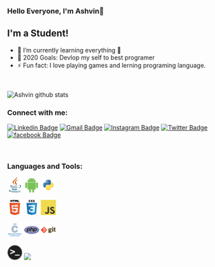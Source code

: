 ### Hello Everyone, I'm Ashvin👋



## I'm a Student!


- 🌱 I’m currently learning everything 🤣
- 🥅 2020 Goals: Devlop my self to best programer
- ⚡ Fun fact: I love playing games and lerning programing language.

<br/>


![Ashvin github stats](https://github-readme-stats.vercel.app/api?username=Ashvin0740&&&show_icons=true&hide_border=false&title_color=ffffff&text_color=daf7dc&icon_color=bb2acf&bg_color=191919)




### Connect with me:
<!--
<a target="_blank" href="https://www.linkedin.com/in/ashvin-vanol-aa63531b0/">
  <img align="left" alt="LinkdeIN" width="22px" src="https://cdn.jsdelivr.net/npm/simple-icons@v3/icons/linkedin.svg" />
</a>
<a target="_blank" href="https://api.whatsapp.com/send?phone=">
  <img align="left" alt="Whatsapp" width="22px" src="https://cdn.jsdelivr.net/npm/simple-icons@v3/icons/whatsapp.svg" />
</a>
<a target="_blank" href="https://www.instagram.com/ashuu_vanol_44/">
  <img align="left" alt="Instagram" width="22px" src="https://cdn.jsdelivr.net/npm/simple-icons@v3/icons/instagram.svg" />
</a>
<a target="_blank" href="#">
  <img align="left" alt="Devto" width="22px" src="https://cdn.jsdelivr.net/npm/simple-icons@v3/icons/dev-dot-to.svg" />
</a>
<a target="_blank" href="mailto:ashvinvanol44@gmail.com">
  <img align="left" alt="Gmail" width="22px" src="https://cdn.jsdelivr.net/npm/simple-icons@v3/icons/gmail.svg" />
</a>
<a target="_blank" href="https://www.facebook.com/ashvin.vanol.900">
  <img align="left" alt="Facebook" width="22px" src="https://cdn.jsdelivr.net/npm/simple-icons@v3/icons/facebook.svg" />
</a>
<a target="_blank" href="https://twitter.com/AshvinVanol">
  <img align="left" alt="Facebook" width="22px" src="https://cdn.jsdelivr.net/npm/simple-icons@v3/icons/twitter.svg" />
</a>
-->

[![Linkedin Badge](https://img.shields.io/badge/-AshvinVanol-blue?style=flat&logo=Linkedin&logoColor=white&link=https://www.linkedin.com/in/ashvin-vanol-aa63531b0/)](https://www.linkedin.com/in/ashvin-vanol-aa63531b0/)
[![Gmail Badge](https://img.shields.io/badge/-AshvinVanol-c14438?style=flat&logo=Gmail&logoColor=white&link=mailto:ashvinvanol44@gmail.com)](mailto:ashvinvanol44@gmail.com)
[![Instagram Badge](https://img.shields.io/badge/-AshvinVanol-deeppink?style=flat&logo=instagram&logoColor=white&link=https://www.instagram.com/ashuu_vanol_44/)](https://www.instagram.com/ashuu_vanol_44/)
[![Twitter Badge](https://img.shields.io/badge/-AshvinVanol-blue?style=flat&logo=twitter&logoColor=white&link=https://twitter.com/AshvinVanol)](https://twitter.com/AshvinVanol)
[![facebook Badge](https://img.shields.io/badge/-AshvinVanol-blue?style=flat&logo=facebook&logoColor=white&link=https://www.facebook.com/ashvin.vanol.900)](https://www.facebook.com/ashvin.vanol.900)

<!--[<img align="left" alt="Ashvin | Instagram" width="22px" target="_blank" src="https://cdn.jsdelivr.net/npm/simple-icons@v3/icons/instagram.svg" />][instagram]  
[<img align="left" alt="ashvin" width="22px" src="https://raw.githubusercontent.com/iconic/open-iconic/master/svg/globe.svg" />][website]
[<img align="left" alt="Ashvin | YouTube" width="22px" src="https://cdn.jsdelivr.net/npm/simple-icons@v3/icons/youtube.svg" />][youtube] 
[<img align="left" alt="Ashvin | Twitter" width="22px" src="https://cdn.jsdelivr.net/npm/simple-icons@v3/icons/twitter.svg" />][twitter]
[<img align="left" alt="Ashvin | LinkedIn" width="22px" target="_blank" src="https://cdn.jsdelivr.net/npm/simple-icons@v3/icons/linkedin.svg" />][linkedin]-->



<br />

### Languages and Tools:


<code><img height="35" src="https://raw.githubusercontent.com/github/explore/80688e429a7d4ef2fca1e82350fe8e3517d3494d/topics/java/java.png"></code>
<code><img height="35" src="https://raw.githubusercontent.com/github/explore/80688e429a7d4ef2fca1e82350fe8e3517d3494d/topics/android/android.png"></code>
<code><img height="35" src="https://raw.githubusercontent.com/github/explore/80688e429a7d4ef2fca1e82350fe8e3517d3494d/topics/python/python.png"></code>

<code><img height="35" src="https://raw.githubusercontent.com/github/explore/80688e429a7d4ef2fca1e82350fe8e3517d3494d/topics/html/html.png"></code>
<code><img height="35" src="https://raw.githubusercontent.com/github/explore/80688e429a7d4ef2fca1e82350fe8e3517d3494d/topics/css/css.png"></code>
<code><img height="35" src="https://raw.githubusercontent.com/github/explore/80688e429a7d4ef2fca1e82350fe8e3517d3494d/topics/javascript/javascript.png"></code>

<code><img height="35" src="https://raw.githubusercontent.com/github/explore/80688e429a7d4ef2fca1e82350fe8e3517d3494d/topics/c/c.png"></code>
<code><img height="35" src="https://raw.githubusercontent.com/github/explore/80688e429a7d4ef2fca1e82350fe8e3517d3494d/topics/php/php.png"></code>
<code><img height="35" src="https://raw.githubusercontent.com/github/explore/80688e429a7d4ef2fca1e82350fe8e3517d3494d/topics/git/git.png"></code>

<code><img height="35" src="https://raw.githubusercontent.com/github/explore/80688e429a7d4ef2fca1e82350fe8e3517d3494d/topics/terminal/terminal.png"></code>
<code><img height="35" src="https://www.kindpng.com/picc/m/25-255595_icon-android-studio-logo-hd-png-download.png"></code>

<br />
<br /> 
